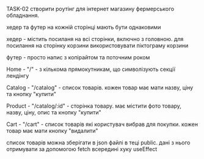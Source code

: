 TASK-02
створити роутінг для інтернет магазину фермерського обладнання.

хедер та футер на кожній сторінці мають бути однаковими

хедер - містить посиланя на всі сторінки, включно з головною. для посилання на сторінку корзини використовувати піктограму корзини

футер - просто напис з копірайтом та поточним роком

Home - "/" - з кількома прямокутникам, що символізують секції лендінгу

Catalog - "/catalog" - список товарів. кожен товар має мати назву, ціну та кнопку "купити"

Product - "/catalog/:id" - сторінка товару. має містити фото товару, назву, ціну, опис та кнопку "купити"

Cart - "/cart" - список товарів які користувач вибрав для покупки. кожен товар має мати кнопку "видалити"

список товарів можна зберігати в json файлі в теці public. дані з нього отримувати за допомогою fetch всередині хуку useEffect